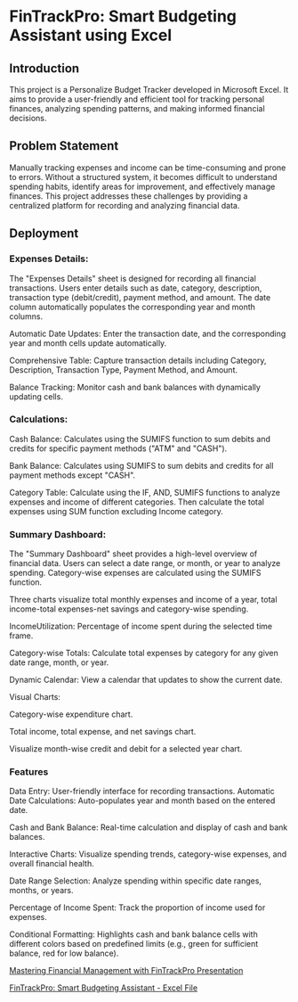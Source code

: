 # FinTrackPro: Smart Budgeting Assistant using Excel

## Introduction

This project is a Personalize Budget Tracker developed in Microsoft Excel. It aims to provide a user-friendly and efficient tool for tracking personal finances, analyzing spending patterns, and making informed financial decisions.

## Problem Statement

Manually tracking expenses and income can be time-consuming and prone to errors. Without a structured system, it becomes difficult to understand spending habits, identify areas for improvement, and effectively manage finances. This project addresses these challenges by providing a centralized platform for recording and analyzing financial data.

## Deployment

### Expenses Details:

The "Expenses Details" sheet is designed for recording all financial transactions.
Users enter details such as date, category, description, transaction type (debit/credit), payment method, and amount.
The date column automatically populates the corresponding year and month columns.

Automatic Date Updates: Enter the transaction date, and the corresponding year and month cells update automatically.

Comprehensive Table: Capture transaction details including Category, Description, Transaction Type, Payment Method, and Amount.

Balance Tracking: Monitor cash and bank balances with dynamically updating cells.

### Calculations:

Cash Balance: Calculates using the SUMIFS function to sum debits and credits for specific payment methods ("ATM" and "CASH").

Bank Balance: Calculates using SUMIFS to sum debits and credits for all payment methods except "CASH".

Category Table: Calculate using the IF, AND, SUMIFS functions to analyze expenses and income of different categories. Then calculate the total expenses using SUM function excluding Income category.

### Summary Dashboard:

The "Summary Dashboard" sheet provides a high-level overview of financial data.
Users can select a date range, or month, or year to analyze spending.
Category-wise expenses are calculated using the SUMIFS function.

Three charts visualize total monthly expenses and income of a year, total income-total expenses-net savings and category-wise spending.

IncomeUtilization: Percentage of income spent during the selected time frame.

Category-wise Totals: Calculate total expenses by category for any given date range, month, or year.

Dynamic Calendar: View a calendar that updates to show the current date.

Visual Charts:

Category-wise expenditure chart.

Total income, total expense, and net savings chart.

Visualize month-wise credit and debit for a selected year chart.

### Features

Data Entry: User-friendly interface for recording transactions.
Automatic Date Calculations: Auto-populates year and month based on the entered date.

Cash and Bank Balance: Real-time calculation and display of cash and bank balances.

Interactive Charts: Visualize spending trends, category-wise expenses, and overall financial health.

Date Range Selection: Analyze spending within specific date ranges, months, or years.

Percentage of Income Spent: Track the proportion of income used for expenses.

Conditional Formatting: Highlights cash and bank balance cells with different colors based on predefined limits (e.g., green for sufficient balance, red for low balance).

[Mastering Financial Management with FinTrackPro Presentation](https://www.canva.com/design/DAGad-bJgEg/AVd9z5xmScbbRvvC4SjFqQ/view?utm_content=DAGad-bJgEg&utm_campaign=designshare&utm_medium=link2&utm_source=uniquelinks&utlId=h1b174fb19c)

[FinTrackPro: Smart Budgeting Assistant - Excel File](https://1drv.ms/x/c/206bbe20bed39524/EYhW2Ls3TgpCnRryWJOc61IBEYD6Sz2yeC7PDyuirHoKOw?e=Wlz4H1)